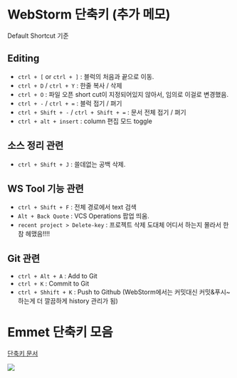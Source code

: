 # WebStorm 단축키 (추가 메모)
Default Shortcut 기준

## Editing
* `ctrl + [` or `ctrl + ]` : 블럭의 처음과 끝으로 이동.
* `ctrl + D` / `ctrl + Y` : 한줄 복사 / 삭제
* `ctrl + O` : 파일 오픈 short cut이 지정되어있지 않아서, 임의로 이걸로 변경했음.
* `ctrl + -` / `ctrl + =` : 블럭 접기 / 펴기
* `ctrl + Shift + -` / `ctrl + Shift + =` : 문서 전체 접기 / 펴기
* `ctrl + alt + insert` : column 편집 모드 toggle


## 소스 정리 관련
* `ctrl + Shift + J` : 쓸데없는 공백 삭제.


## WS Tool 기능 관련
* `ctrl + Shift + F` : 전체 경로에서 text 검색
* `Alt + Back Quote` : VCS Operations 팝업 띄움.
* `recent project > Delete-key` : 프로젝트 삭제 도대체 어디서 하는지 몰라서 한참 헤맸음!!!!


## Git 관련
* `ctrl + Alt + A` : Add to Git
* `ctrl + K` : Commit to Git
* `ctrl + Shhift + K` : Push to Github (WebStorm에서는 커밋대신 커밋&푸시~ 하는게 더 깔끔하게 history 관리가 됨)


# Emmet 단축키 모음

[단축키 문서](http://docs.emmet.io/cheat-sheet/)

![](http://cfile24.uf.tistory.com/image/14795C4250A220DC297888)
